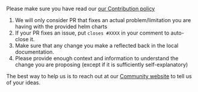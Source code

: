 Please make sure you have read our [our Contribution policy](../CONTRIBUTING.md)

1. We will only consider PR that fixes an actual problem/limitation you are having with the provided helm charts
2. If your PR fixes an issue, put `closes #XXXX` in your comment to auto-close it.
3. Make sure that any change you make a reflected back in the local documentation.
4. Please provide enough context and information to understand the change you are proposing (except if it is sufficiently self-explanatory)

The best way to help us is to reach out at our 
[Community website](https://community.tenzu.net/) to tell us of your ideas.
